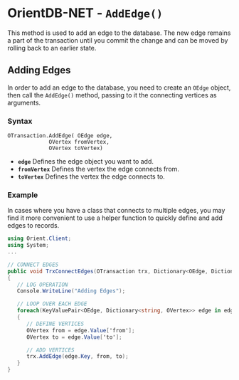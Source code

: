 
# OrientDB-NET - `AddEdge()`

This method is used to add an edge to the database.  The new edge remains a part of the transaction until you commit the change and can be moved by rolling back to an earlier state.

## Adding Edges

In order to add an edge to the database, you need to create an `OEdge` object, then call the `AddEdge()` method, passing to it the connecting vertices as arguments.

### Syntax

```
OTransaction.AddEdge( OEdge edge,
             OVertex fromVertex,
             OVertex toVertex)
```

- **`edge`** Defines the edge object you want to add.
- **`fromVertex`** Defines the vertex the edge connects from.
- **`toVertex`** Defines the vertex the edge connects to.


### Example

In cases where you have a class that connects to multiple edges, you may find it more convenient to use a helper function to quickly define and add edges to records.


```csharp
using Orient.Client;
using System;
...

// CONNECT EDGES
public void TrxConnectEdges(OTransaction trx, Dictionary<OEdge, Dictionary<string, OVertex>> edges)
{
   // LOG OPERATION
   Console.WriteLine("Adding Edges");

   // LOOP OVER EACH EDGE
   foreach(KeyValuePair<OEdge, Dictionary<string, OVertex>> edge in edges)
   {
      // DEFINE VERTICES
      OVertex from = edge.Value['from'];
      OVertex to = edge.Value['to'];

      // ADD VERTICES
      trx.AddEdge(edge.Key, from, to);
   }
}
```
